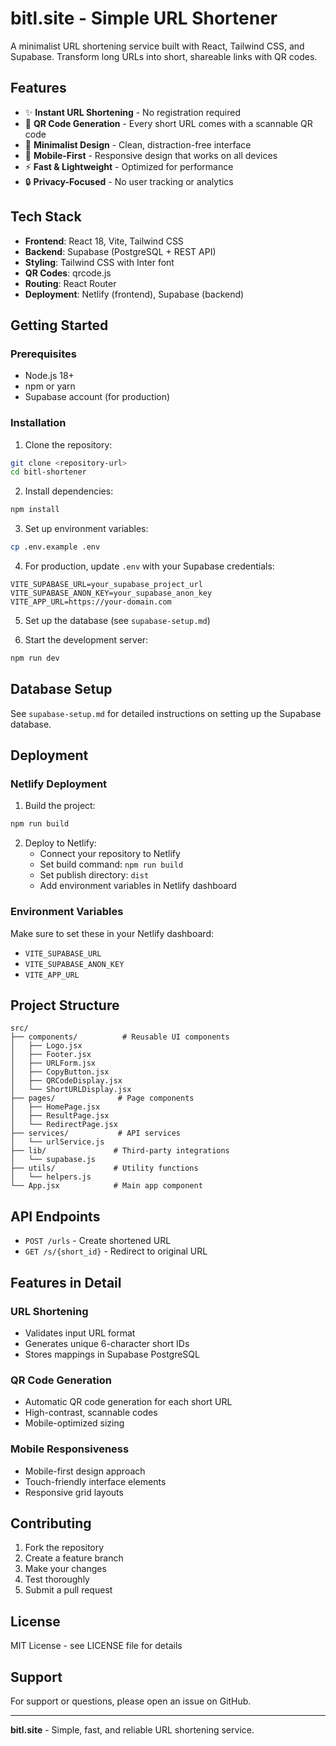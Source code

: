 # bitl.site - Simple URL Shortener

A minimalist URL shortening service built with React, Tailwind CSS, and Supabase. Transform long URLs into short, shareable links with QR codes.

## Features

- ✨ **Instant URL Shortening** - No registration required
- 📱 **QR Code Generation** - Every short URL comes with a scannable QR code
- 🎨 **Minimalist Design** - Clean, distraction-free interface
- 📱 **Mobile-First** - Responsive design that works on all devices
- ⚡ **Fast & Lightweight** - Optimized for performance
- 🔒 **Privacy-Focused** - No user tracking or analytics

## Tech Stack

- **Frontend**: React 18, Vite, Tailwind CSS
- **Backend**: Supabase (PostgreSQL + REST API)
- **Styling**: Tailwind CSS with Inter font
- **QR Codes**: qrcode.js
- **Routing**: React Router
- **Deployment**: Netlify (frontend), Supabase (backend)

## Getting Started

### Prerequisites

- Node.js 18+ 
- npm or yarn
- Supabase account (for production)

### Installation

1. Clone the repository:
```bash
git clone <repository-url>
cd bitl-shortener
```

2. Install dependencies:
```bash
npm install
```

3. Set up environment variables:
```bash
cp .env.example .env
```

4. For production, update `.env` with your Supabase credentials:
```
VITE_SUPABASE_URL=your_supabase_project_url
VITE_SUPABASE_ANON_KEY=your_supabase_anon_key
VITE_APP_URL=https://your-domain.com
```

5. Set up the database (see `supabase-setup.md`)

6. Start the development server:
```bash
npm run dev
```

## Database Setup

See `supabase-setup.md` for detailed instructions on setting up the Supabase database.

## Deployment

### Netlify Deployment

1. Build the project:
```bash
npm run build
```

2. Deploy to Netlify:
   - Connect your repository to Netlify
   - Set build command: `npm run build`
   - Set publish directory: `dist`
   - Add environment variables in Netlify dashboard

### Environment Variables

Make sure to set these in your Netlify dashboard:
- `VITE_SUPABASE_URL`
- `VITE_SUPABASE_ANON_KEY`
- `VITE_APP_URL`

## Project Structure

```
src/
├── components/          # Reusable UI components
│   ├── Logo.jsx
│   ├── Footer.jsx
│   ├── URLForm.jsx
│   ├── CopyButton.jsx
│   ├── QRCodeDisplay.jsx
│   └── ShortURLDisplay.jsx
├── pages/              # Page components
│   ├── HomePage.jsx
│   ├── ResultPage.jsx
│   └── RedirectPage.jsx
├── services/           # API services
│   └── urlService.js
├── lib/               # Third-party integrations
│   └── supabase.js
├── utils/             # Utility functions
│   └── helpers.js
└── App.jsx            # Main app component
```

## API Endpoints

- `POST /urls` - Create shortened URL
- `GET /s/{short_id}` - Redirect to original URL

## Features in Detail

### URL Shortening
- Validates input URL format
- Generates unique 6-character short IDs
- Stores mappings in Supabase PostgreSQL

### QR Code Generation
- Automatic QR code generation for each short URL
- High-contrast, scannable codes
- Mobile-optimized sizing

### Mobile Responsiveness
- Mobile-first design approach
- Touch-friendly interface elements
- Responsive grid layouts

## Contributing

1. Fork the repository
2. Create a feature branch
3. Make your changes
4. Test thoroughly
5. Submit a pull request

## License

MIT License - see LICENSE file for details

## Support

For support or questions, please open an issue on GitHub.

---

**bitl.site** - Simple, fast, and reliable URL shortening service.